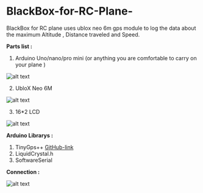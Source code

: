 # BlackBox-for-RC-Plane-
BlackBox for RC plane uses ublox neo 6m gps module to log the data about the maximum Altitude , Distance traveled and Speed.

**Parts list :**

1) Arduino Uno/nano/pro mini (or anything you are comfortable to carry on your plane )

![alt text](https://i.ibb.co/4Znz9Lm/490-4900280-arduino-nano-png-transparent-png.png)

2) UbloX Neo 6M


![alt text](https://i.ibb.co/s6k0GpG/neo6m-main.jpg)


3) 16*2 LCD

![alt text](https://i.ibb.co/R4ks4G6/41p-Jg-X3hs-FL-SX342.jpg)



**Arduino Librarys :**

1. TinyGps++  [GitHub-link](https://github.com/mikalhart/TinyGPSPlus)
2. LiquidCrystal.h
3. SoftwareSerial

**Connection :**


![alt text](https://i.ibb.co/kSRd1Y1/Schematic-New-Project-2020-08-04-17-24-26.png)

